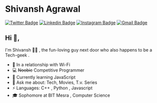 # Shivansh Agrawal
[![Twitter Badge](https://img.shields.io/badge/-@coastaldemigod-1ca0f1?style=flat-square&labelColor=1ca0f1&logo=twitter&logoColor=white&link=https://twitter.com/coastaldemigod)](https://twitter.com/coastaldemigod) [![Linkedin Badge](https://img.shields.io/badge/-shivansh-blue?style=flat-square&logo=Linkedin&logoColor=white&link=https://www.linkedin.com/in/shivansh-agrawal-a501a6199/)](https://www.linkedin.com/in/shivansh-agrawal-a501a6199/) [![Instagram Badge](https://img.shields.io/badge/-@shiv.a.n.sh-000?style=flat-square&labelColor=000&logo=Instagram&link=https://instagram.com/shiv.a.n.sh)](https://instagram.com/shiv.a.n.sh/)
[![Gmail Badge](https://img.shields.io/badge/-coastaldemigod@gmail.com-c14438?style=flat-square&logo=Gmail&logoColor=white&link=mailto:coastaldemigod@gmail.com)](mailto:coastaldemigod@gmail.com)

## Hi 👋, 
I'm Shivansh  👨‍💻 , the fun-loving guy next door who also happens to be a Tech-geek . 
 
 - 🧠 In a relationship with Wi-Fi 
- 💻 ~~Noobie~~ Competitive Programmer 
- 🌱 Currently learning JavaScript
- 💬 Ask me about: Tech, Movies, T.v. Series
- ⚡ Languages: C++ , Python , Javascript
- 🎓 Sophomore at BIT Mesra , Computer Science

<!--
### Hi there 👋
**coastaldemigod/coastaldemigod** is a ✨ _special_ ✨ repository because its `README.md` (this file) appears on your GitHub profile.

Here are some ideas to get you started:

- 🔭 I’m currently working on ...
- 🌱 I’m currently learning ...
- 👯 I’m looking to collaborate on ...
- 🤔 I’m looking for help with ...
- 💬 Ask me about ...
- 📫 How to reach me: ...
- 😄 Pronouns: ...
- ⚡ Fun fact: ...
-->
